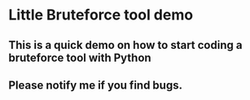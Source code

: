 Little Bruteforce tool demo
===========================

This is a quick demo on how to start coding a bruteforce tool with Python
-------------------------------------------------------------------------


Please notify me if you find bugs.
----------------------------------

